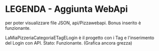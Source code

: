 # LEGENDA - Aggiunta WebApi
per poter visualizzare file JSON, api/Pizzawebapi. Bonus inserito è funzionante.

LaMiaPizzeriaCategoriaETagELogin è il progetto con i Tag e l'inserimento del Login con API. Stato: Funzionante. (Grafica ancora grezza)


